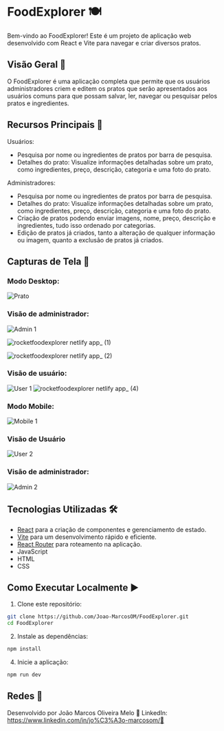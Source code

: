 # FoodExplorer 🍽️

Bem-vindo ao FoodExplorer! Este é um projeto de aplicação web desenvolvido com React e Vite para navegar e criar diversos pratos.

## Visão Geral 🌟

O FoodExplorer é uma aplicação completa que permite que os usuários administradores criem e editem os pratos que serão apresentados aos usuários comuns para que possam salvar, ler, navegar ou pesquisar pelos pratos e ingredientes.

## Recursos Principais 🎉

Usuários:
- Pesquisa por nome ou ingredientes de pratos por barra de pesquisa.
- Detalhes do prato: Visualize informações detalhadas sobre um prato, como ingredientes, preço, descrição, categoria e uma foto do prato.

Administradores:
- Pesquisa por nome ou ingredientes de pratos por barra de pesquisa.
- Detalhes do prato: Visualize informações detalhadas sobre um prato, como ingredientes, preço, descrição, categoria e uma foto do prato.
- Criação de pratos podendo enviar imagens, nome, preço, descrição e ingredientes, tudo isso ordenado por categorias.
- Edição de pratos já criados, tanto a alteração de qualquer informação ou imagem, quanto a exclusão de pratos já criados.

## Capturas de Tela 📸

### Modo Desktop:
![Prato](https://github.com/Joao-MarcosOM/FoodExplorer/assets/70643779/9dbfeac6-0a52-47cd-b809-3b2527c1636f)

### Visão de administrador:
![Admin 1](https://github.com/Joao-MarcosOM/RocketMovies/assets/70643779/8072919b-0884-4a82-b7c2-b347d910be05)

![rocketfoodexplorer netlify app_ (1)](https://github.com/Joao-MarcosOM/RocketMovies/assets/70643779/e35c1e3c-9251-44e5-b610-5eda16011db9)
  
![rocketfoodexplorer netlify app_ (2)](https://github.com/Joao-MarcosOM/RocketMovies/assets/70643779/3b8cefd9-9b80-4925-87b6-19eea259b6f4)
  
### Visão de usuário:
![User 1](https://github.com/Joao-MarcosOM/FoodExplorer/assets/70643779/4b0b47f8-94c3-4279-ac2d-234ecb7830a8)
![rocketfoodexplorer netlify app_ (4)](https://github.com/Joao-MarcosOM/FoodExplorer/assets/70643779/b532a743-8d60-485a-aea0-ef89996bb725)
  
### Modo Mobile:
![Mobile 1](https://github.com/Joao-MarcosOM/FoodExplorer/assets/70643779/651fc8f0-80d2-40be-8a22-75da44ab0ba5)

### Visão de Usuário
![User 2](https://github.com/Joao-MarcosOM/FoodExplorer/assets/70643779/029c5be1-497f-4db1-bac7-1088cd38f3dc)

### Visão de administrador:
![Admin 2](https://github.com/Joao-MarcosOM/RocketMovies/assets/70643779/ef01736d-109e-4a7a-87e6-eb1598ab72db)

## Tecnologias Utilizadas 🛠️

- [React](https://reactjs.org/) para a criação de componentes e gerenciamento de estado.
- [Vite](https://vitejs.dev/) para um desenvolvimento rápido e eficiente.
- [React Router](https://reactrouter.com/) para roteamento na aplicação.
- JavaScript
- HTML
- CSS

## Como Executar Localmente ▶️

1. Clone este repositório:
```bash
git clone https://github.com/Joao-MarcosOM/FoodExplorer.git
cd FoodExplorer
```
2. Instale as dependências:
```bash
npm install
```
4. Inicie a aplicação:
```bash
npm run dev
```
## Redes 📸

Desenvolvido por João Marcos Oliveira Melo 💼
LinkedIn: https://www.linkedin.com/in/jo%C3%A3o-marcosom/📎
